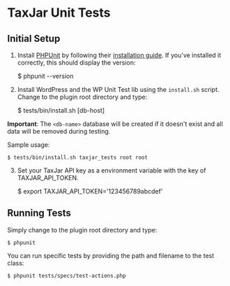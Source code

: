 # TaxJar Unit Tests

## Initial Setup

1) Install [PHPUnit](http://phpunit.de/) by following their [installation guide](https://phpunit.de/getting-started.html). If you've installed it correctly, this should display the version:

    $ phpunit --version

2) Install WordPress and the WP Unit Test lib using the `install.sh` script. Change to the plugin root directory and type:

    $ tests/bin/install.sh <db-name> <db-user> <db-password> [db-host]

**Important**: The `<db-name>` database will be created if it doesn't exist and all data will be removed during testing.

Sample usage:

    $ tests/bin/install.sh taxjar_tests root root

3) Set your TaxJar API key as a environment variable with the key of TAXJAR_API_TOKEN.

    $ export TAXJAR_API_TOKEN='123456789abcdef'


## Running Tests

Simply change to the plugin root directory and type:

    $ phpunit

You can run specific tests by providing the path and filename to the test class:

    $ phpunit tests/specs/test-actions.php